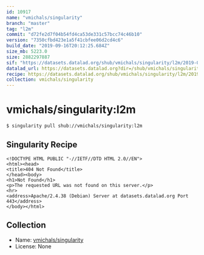 ```yaml
---
id: 10917
name: "vmichals/singularity"
branch: "master"
tag: "l2m"
commit: "d72fe2d7f04b54fd4ca53de331c57bcc74c46b10"
version: "7350cfbd423e1a5f41cbfee06d2cd4c6"
build_date: "2019-09-16T20:12:25.684Z"
size_mb: 5223.0
size: 2882297887
sif: "https://datasets.datalad.org/shub/vmichals/singularity/l2m/2019-09-16-d72fe2d7-7350cfbd/7350cfbd423e1a5f41cbfee06d2cd4c6.sif"
datalad_url: https://datasets.datalad.org?dir=/shub/vmichals/singularity/l2m/2019-09-16-d72fe2d7-7350cfbd/
recipe: https://datasets.datalad.org/shub/vmichals/singularity/l2m/2019-09-16-d72fe2d7-7350cfbd/Singularity
collection: vmichals/singularity
---
```


# vmichals/singularity:l2m

```bash
$ singularity pull shub://vmichals/singularity:l2m
```

## Singularity Recipe

```singularity
<!DOCTYPE HTML PUBLIC "-//IETF//DTD HTML 2.0//EN">
<html><head>
<title>404 Not Found</title>
</head><body>
<h1>Not Found</h1>
<p>The requested URL was not found on this server.</p>
<hr>
<address>Apache/2.4.38 (Debian) Server at datasets.datalad.org Port 443</address>
</body></html>
```

## Collection

 - Name: [vmichals/singularity](https://github.com/vmichals/singularity)
 - License: None

